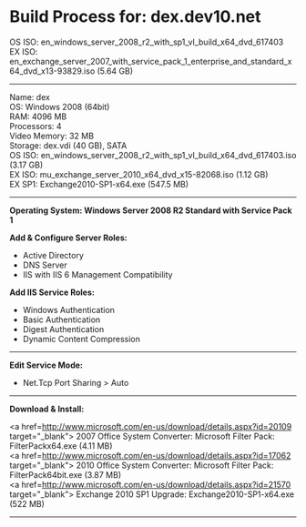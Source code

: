 Build Process for: dex.dev10.net 
================================
OS ISO: en_windows_server_2008_r2_with_sp1_vl_build_x64_dvd_617403<br>
EX ISO: en_exchange_server_2007_with_service_pack_1_enterprise_and_standard_x64_dvd_x13-93829.iso (5.64 GB)<br>
___
Name: dex<br>
OS: Windows 2008 (64bit)<br>
RAM: 4096 MB<br>
Processors: 4<br>
Video Memory: 32 MB<br>
Storage: dex.vdi (40 GB), SATA<br>
OS ISO: en_windows_server_2008_r2_with_sp1_vl_build_x64_dvd_617403.iso (3.17 GB)<br>
EX ISO: mu_exchange_server_2010_x64_dvd_x15-82068.iso (1.12 GB)<br>
EX SP1: Exchange2010-SP1-x64.exe (547.5 MB)<br>
___
<b>Operating System: Windows Server 2008 R2 Standard with Service Pack 1</b><br>

<b>Add & Configure Server Roles:</b><br>
- Active Directory<br>
- DNS Server<br>
- IIS with IIS 6 Management Compatibility

<b>Add IIS Service Roles:</b><br>
- Windows Authentication<br>
- Basic Authentication<br>
- Digest Authentication<br>
- Dynamic Content Compression<br>

___
<b>Edit Service Mode:</b><br>
- Net.Tcp Port Sharing > Auto<br>

___
<b>Download & Install:</b><br>

<a href=http://www.microsoft.com/en-us/download/details.aspx?id=20109 target="_blank"> 2007 Office System Converter: Microsoft Filter Pack: FilterPackx64.exe (4.11 MB) </a><br>
<a href=http://www.microsoft.com/en-us/download/details.aspx?id=17062 target="_blank"> 2010 Office System Converter: Microsoft Filter Pack: FilterPack64bit.exe (3.87 MB) </a><br>
<a href=http://www.microsoft.com/en-us/download/details.aspx?id=21570 target="_blank"> Exchange 2010 SP1 Upgrade: Exchange2010-SP1-x64.exe (522 MB) </a><br>
___
